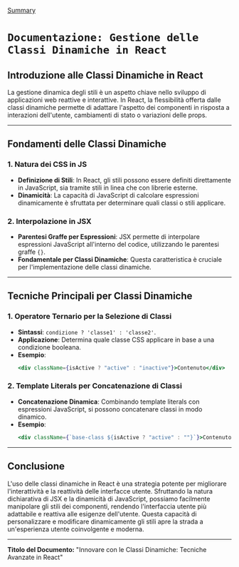 [Summary](../Summary.md)

# `Documentazione: Gestione delle Classi Dinamiche in React`

## Introduzione alle Classi Dinamiche in React

La gestione dinamica degli stili è un aspetto chiave nello sviluppo di applicazioni web reattive e interattive. In React, la flessibilità offerta dalle classi dinamiche permette di adattare l'aspetto dei componenti in risposta a interazioni dell'utente, cambiamenti di stato o variazioni delle props.

---

## Fondamenti delle Classi Dinamiche

### 1. Natura dei CSS in JS

- **Definizione di Stili**: In React, gli stili possono essere definiti direttamente in JavaScript, sia tramite stili in linea che con librerie esterne.
- **Dinamicità**: La capacità di JavaScript di calcolare espressioni dinamicamente è sfruttata per determinare quali classi o stili applicare.

### 2. Interpolazione in JSX

- **Parentesi Graffe per Espressioni**: JSX permette di interpolare espressioni JavaScript all'interno del codice, utilizzando le parentesi graffe `{}`.
- **Fondamentale per Classi Dinamiche**: Questa caratteristica è cruciale per l'implementazione delle classi dinamiche.

---

## Tecniche Principali per Classi Dinamiche

### 1. Operatore Ternario per la Selezione di Classi

- **Sintassi**: `condizione ? 'classe1' : 'classe2'`.
- **Applicazione**: Determina quale classe CSS applicare in base a una condizione booleana.
- **Esempio**:
  ```jsx
  <div className={isActive ? "active" : "inactive"}>Contenuto</div>
  ```

### 2. Template Literals per Concatenazione di Classi

- **Concatenazione Dinamica**: Combinando template literals con espressioni JavaScript, si possono concatenare classi in modo dinamico.
- **Esempio**:
  ```jsx
  <div className={`base-class ${isActive ? "active" : ""}`}>Contenuto</div>
  ```

---

## Conclusione

L'uso delle classi dinamiche in React è una strategia potente per migliorare l'interattività e la reattività delle interfacce utente. Sfruttando la natura dichiarativa di JSX e la dinamicità di JavaScript, possiamo facilmente manipolare gli stili dei componenti, rendendo l'interfaccia utente più adattabile e reattiva alle esigenze dell'utente. Questa capacità di personalizzare e modificare dinamicamente gli stili apre la strada a un'esperienza utente coinvolgente e moderna.

---

**Titolo del Documento:** "Innovare con le Classi Dinamiche: Tecniche Avanzate in React"
